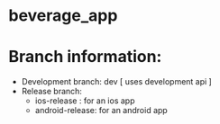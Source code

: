 # beverage_app

# Branch information:
  - Development branch: dev [ uses development api ]
  - Release branch:
    - ios-release : for an ios app
    - android-release: for an android app

